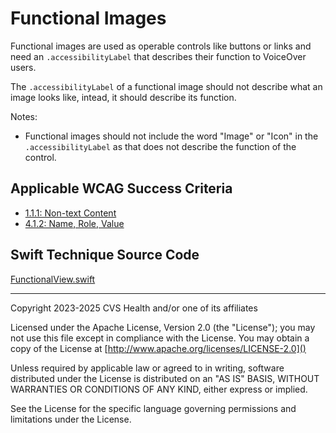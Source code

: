 # Functional Images
Functional images are used as operable controls like buttons or links and need an `.accessibilityLabel` that describes their function to VoiceOver users.

The `.accessibilityLabel` of a functional image should not describe what an image looks like, intead, it should describe its function. 

Notes:

* Functional images should not include the word "Image" or "Icon" in the `.accessibilityLabel` as that does not describe the function of the control.

## Applicable WCAG Success Criteria
- [1.1.1: Non-text Content](https://www.w3.org/WAI/WCAG22/Understanding/non-text-content)
- [4.1.2: Name, Role, Value](https://www.w3.org/WAI/WCAG22/Understanding/name-role-value.html)

## Swift Technique Source Code
[FunctionalView.swift](../iOSswiftUIa11yTechniques/FunctionalView.swift)

----

Copyright 2023-2025 CVS Health and/or one of its affiliates

Licensed under the Apache License, Version 2.0 (the "License");
you may not use this file except in compliance with the License.
You may obtain a copy of the License at
[http://www.apache.org/licenses/LICENSE-2.0]()

Unless required by applicable law or agreed to in writing, software
distributed under the License is distributed on an "AS IS" BASIS,
WITHOUT WARRANTIES OR CONDITIONS OF ANY KIND, either express or implied.

See the License for the specific language governing permissions and
limitations under the License.

